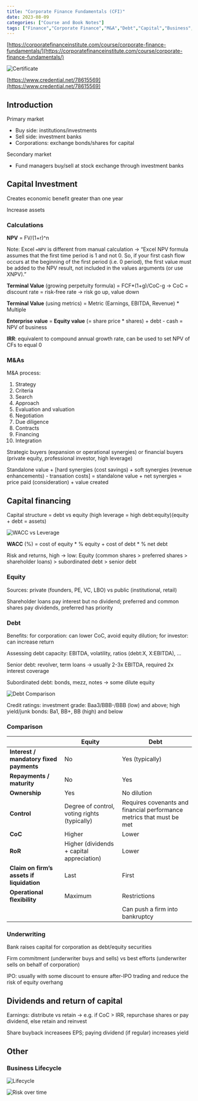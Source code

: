 ```yaml
---
title: "Corporate Finance Fundamentals (CFI)"
date: 2023-08-09
categories: ["Course and Book Notes"]
tags: ["Finance","Corporate Finance","M&A","Debt","Capital","Business","CFI"]
---
```

[https://corporatefinanceinstitute.com/course/corporate-finance-fundamentals/](https://corporatefinanceinstitute.com/course/corporate-finance-fundamentals/)

![Certificate](/img/cfi-cff-cert.jpg)

[https://www.credential.net/78615569](https://www.credential.net/78615569)

## Introduction

Primary market
- Buy side: institutions/investments
- Sell side: investment banks
- Corporations: exchange bonds/shares for capital

Secondary market
- Fund managers buy/sell at stock exchange through investment banks

## Capital Investment

Creates economic benefit greater than one year

Increase assets

### Calculations

**NPV** = FV/(1+r)^n

Note: Excel `=NPV` is different from manual calculation → “Excel NPV formula assumes that the first time period is 1 and not 0. So, if your first cash flow occurs at the beginning of the first period (i.e. 0 period), the first value must be added to the NPV result, not included in the values arguments (or use XNPV).”

**Terminal Value** (growing perpetuity formula) = FCF*(1+g)/CoC-g → CoC = discount rate = risk-free rate → risk go up, value down

**Terminal Value** (using metrics) = Metric (Earnings, EBITDA, Revenue) * Multiple

**Enterprise value** = **Equity value** (= share price * shares) + debt - cash = NPV of business

**IRR**: equivalent to compound annual growth rate, can be used to set NPV of CFs to equal 0

### M&As

M&A process:

1. Strategy
2. Criteria
3. Search
4. Approach
5. Evaluation and valuation
6. Negotiation
7. Due diligence
8. Contracts
9. Financing
10. Integration

Strategic buyers (expansion or operational synergies) or financial buyers (private equity, professional investor, high leverage)

Standalone value + [hard synergies (cost savings) + soft synergies (revenue enhancements) - transation costs] = standalone value + net synergies = price paid (consideration) + value created

## Capital financing

Capital structure = debt vs equity (high leverage = high debt:equity)(equity + debt = assets)

![WACC vs Leverage](/img/cfi-cff.png)

**WACC** (%) = cost of equity * % equity + cost of debt *  % net debt

Risk and returns, high → low: Equity (common shares > preferred shares > shareholder loans) > subordinated debt > senior debt

### Equity

Sources: private (founders, PE, VC, LBO) vs public (institutional, retail)

Shareholder loans pay interest but no dividend; preferred and common shares pay dividends, preferred has priority

### Debt

Benefits: for corporation: can lower CoC, avoid equity dilution; for investor: can increase return

Assessing debt capacity: EBITDA, volatility, ratios (debt:X, X:EBITDA), …

Senior debt: revolver, term loans → usually 2-3x EBITDA, required 2x interest coverage

Subordinated debt: bonds, mezz, notes → some dilute equity

![Debt Comparison](/img/cfi-cff-1.png)

Credit ratings: investment grade: Baa3/BBB-/BBB (low) and above; high yield/junk bonds: Ba1, BB+, BB (high) and below

### Comparison

|  | Equity | Debt |
| --- | --- | --- |
| **Interest / mandatory fixed payments** | No | Yes (typically) |
| **Repayments / maturity** | No | Yes |
| **Ownership** | Yes | No dilution |
| **Control** | Degree of control, voting rights (typically) | Requires covenants and financial performance metrics that must be met |
| **CoC** | Higher | Lower |
| **RoR** | Higher (dividends + capital appreciation) | Lower |
| **Claim on firm’s assets if liquidation** | Last | First |
| **Operational flexibility** | Maximum | Restrictions |
|  |  | Can push a firm into bankruptcy |

### Underwriting

Bank raises capital for corporation as debt/equity securities

Firm commitment (underwriter buys and sells) vs best efforts (underwriter sells on behalf of corporation)

IPO: usually with some discount to ensure after-IPO trading and reduce the risk of equity overhang

## Dividends and return of capital

Earnings: distribute vs retain → e.g. if CoC > IRR, repurchase shares or pay dividend, else retain and reinvest

Share buyback increasees EPS; paying dividend (if regular) increases yield

## Other

### Business Lifecycle

![Lifecycle](/img/cfi-cff-2.png)

![Risk over time](/img/cfi-cff-3.png)